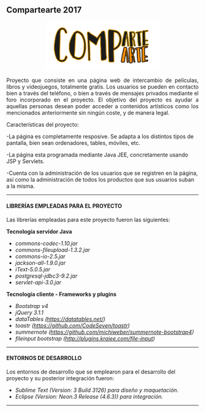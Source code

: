 ## Compartearte 2017


<p align="center"><img src="https://github.com/Josue-Hurtado-Cots/compartearte/blob/master/public/img/portada.png" width="300"></p>

<p align="justify">Proyecto que consiste en una página web de intercambio de películas, libros y videojuegos, totalmente gratis. 
Los usuarios se pueden en contacto bien a través del teléfono, o bien a través de mensajes privados mediante el foro incorporado en 
el proyecto. El objetivo del proyecto es ayudar a aquellas personas desean poder acceder a contenidos artísticos como los mencionados anteriormente 
sin ningún coste, y de manera legal.</p>

Características del proyecto:

-La página es completamente resposive. Se adapta a los distintos tipos de pantalla, bien sean ordenadores, tables, móviles, etc.

-La página esta programada mediante Java JEE, concretamente usando JSP y Servlets.

-Cuenta con la administración de los usuarios que se registren en la página, así como la administración de todos los productos que sus usuarios 
suban a la misma.

---

#### LIBRERÍAS EMPLEADAS PARA EL PROYECTO

Las librerías empleadas para este proyecto fueron las siguientes:

<b>Tecnología servidor Java</b>

- *commons-codec-1.10.jar*
- *commons-fileupload-1.3.2.jar*
- *commons-io-2.5.jar*
- *jackson-all-1.9.0.jar*
- *iText-5.0.5.jar*
- *postgresql-jdbc3-9.2.jar*
- *servlet-api-3.0.jar*

<b>Tecnología cliente - Frameworks y plugins</b>

- *Bootstrap v4*
- *jQuery 3.1.1*
- *dataTables (https://datatables.net/)*
- *toastr (https://github.com/CodeSeven/toastr)*
- *summernote (https://github.com/michiweber/summernote-bootstrap4)*
- *fileinput bootstrap (http://plugins.krajee.com/file-input)*

---

#### ENTORNOS DE DESARROLLO

Los entornos de desarrollo que se emplearon para el desarrollo del proyecto y su posterior integración fueron:

- *Sublime Text (Version: 3 Build 3126) para diseño y maquetación.*
- *Eclipse (Version: Neon.3 Release (4.6.3)) para integración.*

---
